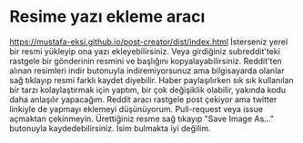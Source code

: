 # Resime yazı ekleme aracı
https://mustafa-eksi.github.io/post-creator/dist/index.html
İsterseniz yerel bir resmi yükleyip ona yazı ekleyebilirsiniz. Veya girdiğiniz subreddit'teki rastgele bir gönderinin resmini ve başlığını kopyalayabilirsiniz. Reddit'ten alınan resimleri indir butonuyla indiremiyorsunuz ama bilgisayarda olanlar sağ tıklayıp resmi farklı kaydet diyebilir.
Haber paylaşılırken sık sık kullanılan bir tarzı kolaylaştırmak için yaptım, bir çok değişiklik olabilir, yakında kodu daha anlaşılır yapacağım. Reddit aracı rastgele post çekiyor ama twitter linkiyle de yapmayı eklemeyi düşünüyorum. Pull-request veya issue açmaktan çekinmeyin.
Ürettiğiniz resme sağ tıkayıp "Save Image As..." butonuyla kaydedebilirsiniz.
İsim bulmakta iyi değilim.
